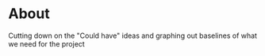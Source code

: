 # About
Cutting down on the "Could have" ideas and graphing out baselines of what we need for the project

